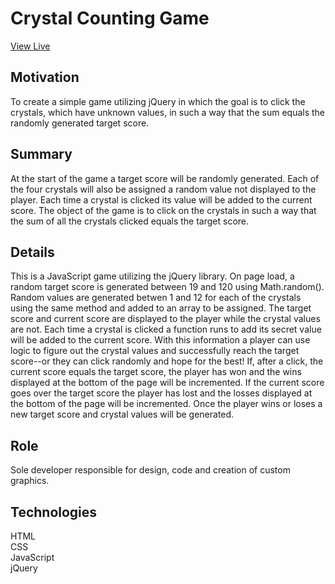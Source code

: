 # Crystal Counting Game
[View Live](https://lexi-winstanley.github.io/crystalCountingGame/)

## Motivation 
To create a simple game utilizing jQuery in which the goal is to click the crystals, which have unknown values, in such a way that the sum equals the randomly generated target score. 

## Summary
At the start of the game a target score will be randomly generated. Each of the four crystals will also be assigned a random value not displayed to the player. Each time a crystal is clicked its value will be added to the current score. The object of the game is to click on the crystals in such a way that the sum of all the crystals clicked equals the target score.

## Details
This is a JavaScript game utilizing the jQuery library. On page load, a random target score is generated between 19 and 120 using Math.random(). Random values are generated betwen 1 and 12 for each of the crystals using the same method and added to an array to be assigned. The target score and current score are displayed to the player while the crystal values are not. Each time a crystal is clicked a function runs to add its secret value will be added to the current score. With this information a player can use logic to figure out the crystal values and successfully reach the target score--or they can click randomly and hope for the best! If, after a click, the current score equals the target score, the player has won and the wins displayed at the bottom of the page will be incremented. If the current score goes over the target score the player has lost and the losses displayed at the bottom of the page will be incremented. Once the player wins or loses a new target score and crystal values will be generated.

## Role
Sole developer responsible for design, code and creation of custom graphics.

## Technologies
HTML
<br/>CSS
<br/>JavaScript
<br/>jQuery
